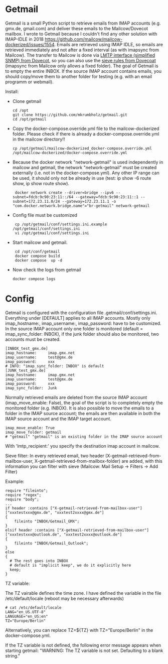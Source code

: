# Getmail

Getmail is a small Python script to retrieve emails from IMAP accounts (e.g. gmx.de, gmail.com) and deliver these emails to the Mailcow/Dovecot mailbox. 
I wrote to Getmail because I couldn't find any other solution with IMAP-IDLE in 2018 https://github.com/mailcow/mailcow-dockerized/issues/1554. 
Emails are retrieved using IMAP IDLE, so emails are retrieved immediately and not after a fixed interval (as with imapsync from Mailcow). 
The transfer to Mailcow is done via [LMTP interface (simplified SNMP) from Dovecot]([https://link-url-here.org](https://doc.dovecot.org/configuration_manual/howto/postfix_dovecot_lmtp/)), 
so you can also use the [sieve rules from Dovecoat](https://doc.dovecot.org/configuration_manual/sieve/examples/) (imapsync from Mailcow only allows a fixed folder). The goal of Getmail is to empty the entire INBOX. If the source IMAP account contains emails, 
you should copy/move them to another folder for testing (e.g. with an email programm or webmail).  

Install:
-  Clone getmail
   ```
   cd /opt
   git clone https://github.com/mkrumbholz/getmail.git
   cd /opt/getmail
   ```
- Copy the docker-compose.override.yml file to the mailcow-dockerized folder. Please check if there is already a docker-compose.override.yml in the mailcow directory!!
   ```
   cp /opt/getmail/mailcow-dockerized_docker-compose.override.yml /opt/mailcow-dockerized/docker-compose.override.yml
   ```
- Because the docker network "network-getmail" is used independently in mailcow and getmail, the network "network-getmail" must be created externally (i.e. not in the docker-compose.yml).
  Any other IP range can be used, it should only not be already in use (test: ip show -6 route show, ip show route show).
  ```
   docker network create --driver=bridge --ipv6 --subnet=fdcb:9c90:23:11::/64 --gateway=fdcb:9c90:23:11::1 --subnet=172.23.11.0/24 --gateway=172.23.11.1 -o "com.docker.network.bridge.name"="br-getmail" network-getmail
  ```
- Config file must be customized
  ```
   cp /opt/getmail/conf/settings.ini.example  /opt/getmail/conf/settings.ini
   vi /opt/getmail/conf/settings.ini
  ```
- Start mailcow and getmail.
  ```
   cd /opt/conf/getmail
   docker compose build 
   docker compose  up -d
  ```
 - Now check the logs from getmail
   ```
   docker compose logs
   ```




# Config

Getmail is configured with the configuration file .getmail/conf/settings.ini. Everything under [DEFAULT] applies to all IMAP accounts. Mostly only imap_hostname:, imap_username:, imap_password: have to be customized. In the source IMAP account only one folder is monitored (default = imap_sync_folder: INBOX), if the junk folder should also be monitored, two accounts must be created. 

 ```
[INBOX_test_gmx.de]
imap_hostname:     imap.gmx.net
imap_username:     test@gmx.de
imap_password:     xxx
# INFO: "imap_sync_folder: INBOX" is default
[JUNK_test_gmx.de]
imap_hostname:     imap.gmx.net
imap_username:     test@gmx.de
imap_password:     xxx
imap_sync_folder:  Junk
```

Normally retrieved emails are deleted from the source IMAP account (imap_move_enable: False), the goal of the script is to completely empty the monitored folder (e.g. INBOX). 
It is also possible to move the emails to a folder in the IMAP source account; the emails are then available in both the IMAP source account and the IMAP target account. 
```
imap_move_enable: True
imap_move_folder: getmail
# "getmail" "getmail" is an existing folder in the IMAP source account
```

With 'lmtp_recipient:' you specify the destination imap account in mailcow. 



Sieve filter:
In every retrieved email, two header (X-getmail-retrieved-from-mailbox-user, X-getmail-retrieved-from-mailbox-folder) are added, with this information you can filter with sieve (Mailcow: Mail Setup -> Filters -> Add Filter)

Example:
```
require "fileinto";
require "regex";
require "body";
...
if header :contains ["X-getmail-retrieved-from-mailbox-user"] ["xxxtestxxx@gmx.de", "xxxtest2xxxx@gmx.de"]
{
    fileinto "INBOX/Getmail_GMX";
}
elsif header :contains ["X-getmail-retrieved-from-mailbox-user"] ["xxxtestxxx@outlook.de", "xxxtest2xxxx@outlook.de"]
{
    fileinto "INBOX/Getmail_Outlook";
}
else
{
  # The rest goes into INBOX
  # default is "implicit keep", we do it explicitly here
  keep;
}
```



TZ variable:

The TZ vairable defines the time zone. I have defined the variable in the file /etc/default/locale (reboot may be necessary afterwards)

```
# cat /etc/default/locale
LANG="en_US.UTF-8"
LANGUAGE="en_US:en"
TZ="Europe/Berlin"
```

Alternatively, you can replace TZ=${TZ} with TZ="Europe/Berlin" in the docker-compose.yml. 

If the TZ variable is not defined, the following error message appears when starting getmail:
"WARNING: The TZ variable is not set. Defaulting to a blank string."